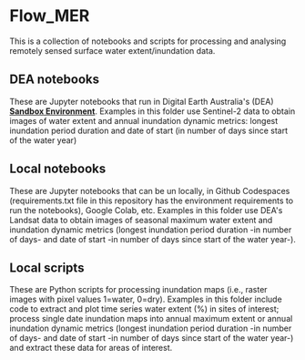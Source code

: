 # Flow_MER
This is a collection of notebooks and scripts for processing and analysing remotely sensed surface water extent/inundation data.

## DEA notebooks
These are Jupyter notebooks that run in Digital Earth Australia's (DEA) **[Sandbox Environment](https://app.sandbox.dea.ga.gov.au/)**. Examples in this folder
use Sentinel-2 data to obtain images of water extent and annual inundation dynamic metrics: longest inundation period duration and date of start (in number 
of days since start of the water year)


## Local notebooks
These are Jupyter notebooks that can be un locally, in Github Codespaces (requirements.txt file in this repository has the environment requirements to run 
the notebooks), Google Colab, etc. Examples in this folder use DEA's Landsat data to obtain images of seasonal maximum water extent and inundation dynamic 
metrics (longest inundation period duration -in number of days- and date of start -in number of days since start of the water year-).


## Local scripts
These are Python scripts for processing inundation maps (i.e., raster images with pixel values 1=water, 0=dry). Examples in this folder include code to
extract and plot time series water extent (%) in sites of interest; process single date inundation maps into annual maximum extent or annual inundation dynamic
metrics (longest inundation period duration -in number of days- and date of start -in number of days since start of the water year-) and extract these data for
areas of interest.
